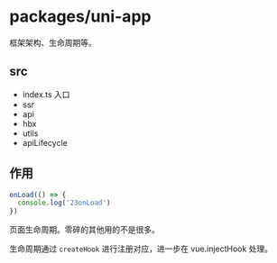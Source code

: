 # packages/uni-app

框架架构、生命周期等。

## src

- index.ts 入口
- ssr
- api
- hbx
- utils
- apiLifecycle

## 作用

```ts
onLoad(() => {
  console.log('23onLoad')
})
```

页面生命周期。零碎的其他用的不是很多。

生命周期通过 `createHook` 进行注册对应，进一步在 vue.injectHook 处理。
